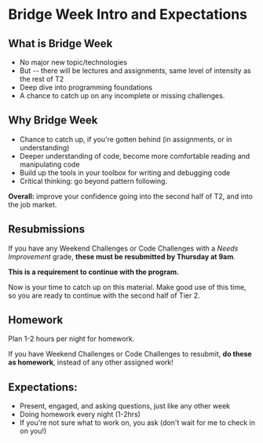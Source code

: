 # Bridge Week Intro and Expectations


## What is Bridge Week

- No major new topic/technologies
- But -- there will be lectures and assignments, same level of intensity as the rest of T2
- Deep dive into programming foundations
- A chance to catch up on any incomplete or missing challenges.


## Why Bridge Week

- Chance to catch up, if you're gotten behind (in assignments, or in understanding)
- Deeper understanding of code, become more comfortable reading and manipulating code
- Build up the tools in your toolbox for writing and debugging code
- Critical thinking: go beyond pattern following. 

**Overall:** improve your confidence going into the second half of T2, and into the job market.


## Resubmissions

If you have any Weekend Challenges or Code Challenges with a _Needs Improvement_ grade, **these must be resubmitted by Thursday at 9am**. 

**This is a requirement to continue with the program.**

Now is your time to catch up on this material. Make good use of this time, so you are ready to continue with the second half of Tier 2. 

## Homework

Plan 1-2 hours per night for homework.

If you have Weekend Challenges or Code Challenges to resubmit, **do these as homework**, instead of any other assigned work! 


## Expectations:

- Present, engaged, and asking questions, just like any other week
- Doing homework every night (1-2hrs)
- If you're not sure what to work on, you ask (don't wait for me to check in on you!)